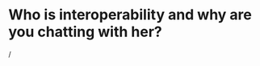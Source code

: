 # Who is interoperability and why are you chatting with her?

<div class="absolute right-5px bottom-5px">
<SlideCurrentNo /> / <SlidesTotal />
</div>